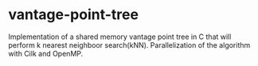 # vantage-point-tree
Implementation of a shared memory vantage point tree in C that will perform k nearest neighboor search(kNN).
Parallelization of the algorithm with Cilk and OpenMP.
